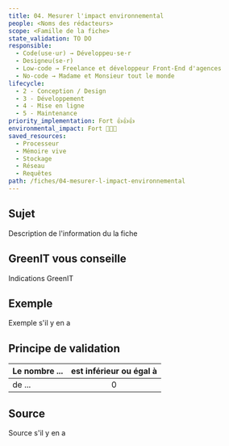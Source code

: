 ```yaml
---
title: 04. Mesurer l'impact environnemental
people: <Noms des rédacteurs>
scope: <Famille de la fiche>
state_validation: TO DO
responsible:   
  - Code(use·ur) → Développeu·se·r
  - Designeu(se·r)
  - Low-code → Freelance et développeur Front-End d'agences
  - No-code → Madame et Monsieur tout le monde
lifecycle: 
  - 2 - Conception / Design
  - 3 - Développement
  - 4 - Mise en ligne
  - 5 - Maintenance
priority_implementation: Fort 👍👍👍
environmental_impact: Fort 🌱🌱🌱
saved_resources: 
  - Processeur
  - Mémoire vive
  - Stockage
  - Réseau
  - Requêtes
path: /fiches/04-mesurer-l-impact-environnemental
---
```


## Sujet

Description de l'information du la fiche

## GreenIT vous conseille

Indications GreenIT

## Exemple

Exemple s'il y en a

## Principe de validation

| Le nombre ... | est inférieur ou égal à |
| ------------- | :---------------------: |
| de ...        |            0            |

## Source

Source s'il y en a